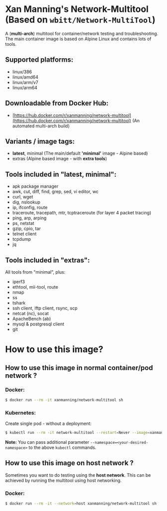 # Xan Manning's Network-Multitool (Based on `wbitt/Network-MultiTool`)

A (**multi-arch**) multitool for container/network testing and troubleshooting.
The main container image is based on Alpine Linux and contains lots of tools.

## Supported platforms:

- linux/386
- linux/amd64
- linux/arm/v7
- linux/arm64

## Downloadable from Docker Hub:

- [https://hub.docker.com/r/xanmanning/network-multitool](https://hub.docker.com/r/xanmanning/network-multitool) (An automated multi-arch build)

## Variants / image tags:

- **latest**, minimal (The main/default **'minimal'** image - Alpine based)
- extras (Alpine based image - with **extra tools**)

## Tools included in "latest, minimal":

- apk package manager
- awk, cut, diff, find, grep, sed, vi editor, wc
- curl, wget
- dig, nslookup
- ip, ifconfig, route
- traceroute, tracepath, mtr, tcptraceroute (for layer 4 packet tracing)
- ping, arp, arping
- ps, netstat
- gzip, cpio, tar
- telnet client
- tcpdump
- jq

## Tools included in "extras":

All tools from "minimal", plus:

- iperf3
- ethtool, mii-tool, route
- nmap
- ss
- tshark
- ssh client, lftp client, rsync, scp
- netcat (nc), socat
- ApacheBench (ab)
- mysql & postgresql client
- git

# How to use this image?

## How to use this image in normal **container/pod network** ?

### Docker:

```bash
$ docker run --rm -it xanmanning/network-multitool sh
```


### Kubernetes:

Create single pod - without a deployment:

```bash
$ kubectl run --rm -it network-multitool --restart=Never --image=xanmanning/network-multitool -- sh
```

**Note:** You can pass additional parameter `--namespace=<your-desired-namespace>` to the above `kubectl` commands.


## How to use this image on **host network** ?

Sometimes you want to do testing using the **host network**.  This can be achieved by running the multitool using host networking.


### Docker:

```bash
$ docker run --rm -it --network=host xanmanning/network-multitool sh
```
